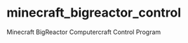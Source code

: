 minecraft_bigreactor_control
============================

Minecraft BigReactor Computercraft Control Program
